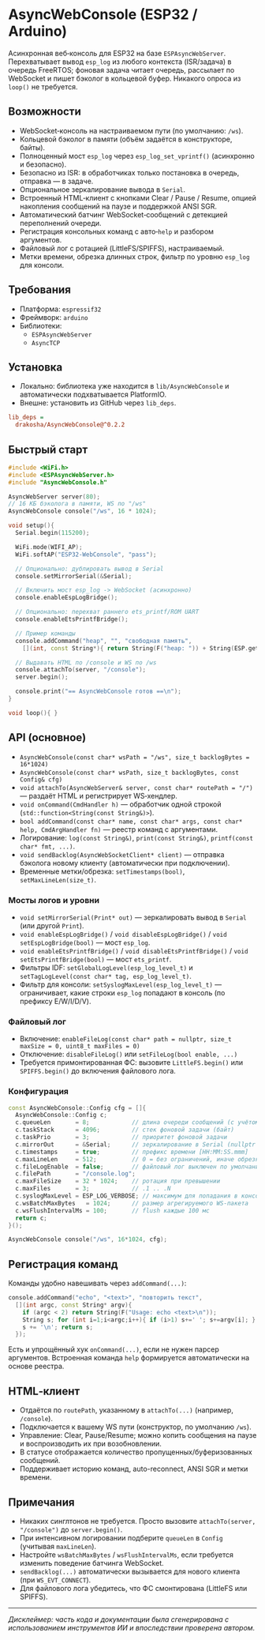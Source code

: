 # AsyncWebConsole (ESP32 / Arduino)

Асинхронная веб‑консоль для ESP32 на базе `ESPAsyncWebServer`. Перехватывает вывод `esp_log` из любого контекста (ISR/задача) в очередь FreeRTOS; фоновая задача читает очередь, рассылает по WebSocket и пишет бэколог в кольцевой буфер. Никакого опроса из `loop()` не требуется.

## Возможности
- WebSocket‑консоль на настраиваемом пути (по умолчанию: `/ws`).
- Кольцевой бэколог в памяти (объём задаётся в конструкторе, байты).
- Полноценный мост `esp_log` через `esp_log_set_vprintf()` (асинхронно и безопасно).
- Безопасно из ISR: в обработчиках только постановка в очередь, отправка — в задаче.
- Опциональное зеркалирование вывода в `Serial`.
- Встроенный HTML‑клиент с кнопками Clear / Pause / Resume, опцией накопления сообщений на паузе и поддержкой ANSI SGR.
- Автоматический батчинг WebSocket‑сообщений с детекцией переполнений очереди.
- Регистрация консольных команд с авто‑`help` и разбором аргументов.
- Файловый лог с ротацией (LittleFS/SPIFFS), настраиваемый.
- Метки времени, обрезка длинных строк, фильтр по уровню `esp_log` для консоли.

## Требования
- Платформа: `espressif32`
- Фреймворк: `arduino`
- Библиотеки:
  - `ESPAsyncWebServer`
  - `AsyncTCP`

## Установка
- Локально: библиотека уже находится в `lib/AsyncWebConsole` и автоматически подхватывается PlatformIO.
- Внешне: установить из GitHub через `lib_deps`.

```ini
lib_deps =
  drakosha/AsyncWebConsole@^0.2.2
```

## Быстрый старт
```cpp
#include <WiFi.h>
#include <ESPAsyncWebServer.h>
#include "AsyncWebConsole.h"

AsyncWebServer server(80);
// 16 КБ бэколога в памяти, WS по "/ws"
AsyncWebConsole console("/ws", 16 * 1024);

void setup(){
  Serial.begin(115200);

  WiFi.mode(WIFI_AP);
  WiFi.softAP("ESP32-WebConsole", "pass");

  // Опционально: дублировать вывод в Serial
  console.setMirrorSerial(&Serial);

  // Включить мост esp_log -> WebSocket (асинхронно)
  console.enableEspLogBridge();

  // Опционально: перехват раннего ets_printf/ROM UART
  console.enableEtsPrintfBridge();

  // Пример команды
  console.addCommand("heap", "", "свободная память",
    [](int, const String*){ return String(F("heap: ")) + String(ESP.getFreeHeap()) + F("\n"); });

  // Выдавать HTML по /console и WS по /ws
  console.attachTo(server, "/console");
  server.begin();

  console.print("== AsyncWebConsole готов ==\n");
}

void loop(){ }
```

## API (основное)
- `AsyncWebConsole(const char* wsPath = "/ws", size_t backlogBytes = 16*1024)`
- `AsyncWebConsole(const char* wsPath, size_t backlogBytes, const Config& cfg)`
- `void attachTo(AsyncWebServer& server, const char* routePath = "/")` — раздаёт HTML и регистрирует WS‑хендлер.
- `void onCommand(CmdHandler h)` — обработчик одной строкой (`std::function<String(const String&)>`).
- `bool addCommand(const char* name, const char* args, const char* help, CmdArgHandler fn)` — реестр команд c аргументами.
- Логирование: `log(const String&)`, `print(const String&)`, `printf(const char* fmt, ...)`.
- `void sendBacklog(AsyncWebSocketClient* client)` — отправка бэколога новому клиенту (автоматически при подключении).
- Временные метки/обрезка: `setTimestamps(bool)`, `setMaxLineLen(size_t)`.

### Мосты логов и уровни
- `void setMirrorSerial(Print* out)` — зеркалировать вывод в `Serial` (или другой `Print`).
- `void enableEspLogBridge()` / `void disableEspLogBridge()` / `void setEspLogBridge(bool)` — мост `esp_log`.
- `void enableEtsPrintfBridge()` / `void disableEtsPrintfBridge()` / `void setEtsPrintfBridge(bool)` — мост `ets_printf`.
- Фильтры IDF: `setGlobalLogLevel(esp_log_level_t)` и `setTagLogLevel(const char* tag, esp_log_level_t)`.
- Фильтр для консоли: `setSyslogMaxLevel(esp_log_level_t)` — ограничивает, какие строки `esp_log` попадают в консоль (по префиксу E/W/I/D/V).

### Файловый лог
- Включение: `enableFileLog(const char* path = nullptr, size_t maxSize = 0, uint8_t maxFiles = 0)`
- Отключение: `disableFileLog()` или `setFileLog(bool enable, ...)`
- Требуется примонтированная ФС: вызовите `LittleFS.begin()` или `SPIFFS.begin()` до включения файлового лога.

### Конфигурация
```cpp
const AsyncWebConsole::Config cfg = []{
  AsyncWebConsole::Config c;
  c.queueLen       = 8;            // длина очереди сообщений (с учётом maxLineLen)
  c.taskStack      = 4096;         // стек фоновой задачи (байт)
  c.taskPrio       = 3;            // приоритет фоновой задачи
  c.mirrorOut      = &Serial;      // зеркалирование в Serial (nullptr = выкл.)
  c.timestamps     = true;         // префикс времени [HH:MM:SS.mmm]
  c.maxLineLen     = 512;          // 0 = без ограничений, иначе обрезка
  c.fileLogEnable  = false;        // файловый лог выключен по умолчанию
  c.filePath       = "/console.log";
  c.maxFileSize    = 32 * 1024;    // ротация при превышении
  c.maxFiles       = 3;            // .1 .. .N
  c.syslogMaxLevel = ESP_LOG_VERBOSE; // максимум для попадания в консоль
  c.wsBatchMaxBytes   = 1024;      // размер агрегируемого WS-пакета
  c.wsFlushIntervalMs = 100;       // flush каждые 100 мс
  return c;
}();

AsyncWebConsole console("/ws", 16*1024, cfg);
```

## Регистрация команд
Команды удобно навешивать через `addCommand(...)`:
```cpp
console.addCommand("echo", "<text>", "повторить текст",
  [](int argc, const String* argv){
    if (argc < 2) return String(F("Usage: echo <text>\n"));
    String s; for (int i=1;i<argc;i++){ if (i>1) s+=' '; s+=argv[i]; }
    s += '\n'; return s;
  });
```
Есть и упрощённый хук `onCommand(...)`, если не нужен парсер аргументов. Встроенная команда `help` формируется автоматически на основе реестра.

## HTML‑клиент
- Отдаётся по `routePath`, указанному в `attachTo(...)` (например, `/console`).
- Подключается к вашему WS пути (конструктор, по умолчанию `/ws`).
- Управление: Clear, Pause/Resume; можно копить сообщения на паузе и воспроизводить их при возобновлении.
- В статусе отображается количество пропущенных/буферизованных сообщений.
- Поддерживает историю команд, auto-reconnect, ANSI SGR и метки времени.

## Примечания
- Никаких синглтонов не требуется. Просто вызовите `attachTo(server, "/console")` до `server.begin()`.
- При интенсивном логировании подберите `queueLen` в `Config` (учитывая `maxLineLen`).
- Настройте `wsBatchMaxBytes` / `wsFlushIntervalMs`, если требуется изменить поведение батчинга WebSocket.
- `sendBacklog(...)` автоматически вызывается для нового клиента (при `WS_EVT_CONNECT`).
- Для файлового лога убедитесь, что ФС смонтирована (LittleFS или SPIFFS).

---

_Дисклеймер: часть кода и документации была сгенерирована с использованием инструментов ИИ и впоследствии проверена автором._
